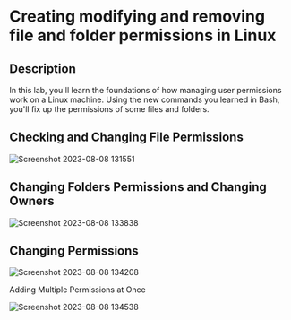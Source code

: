 # Creating modifying and removing file and folder permissions in Linux


 

<h2>Description</h2>
In this lab, you'll learn the foundations of how managing user permissions work on a Linux machine. Using the new commands you learned in Bash, you'll fix up the permissions of some files and folders.
<br />


<h2>Checking and Changing File Permissions</h2>

![Screenshot 2023-08-08 131551](https://github.com/Aaron504/Creating-modifying-and-removing-file-and-folder-permissions-in-Linux/assets/141078110/41421d69-0e7c-4297-a984-8aa131a3114b)




<h2>Changing Folders Permissions and Changing Owners </h2>

![Screenshot 2023-08-08 133838](https://github.com/Aaron504/Creating-modifying-and-removing-file-and-folder-permissions-in-Linux/assets/141078110/99cf5a6c-e77e-4402-a597-fe6644b9728d)


<h2>Changing Permissions</h2>

![Screenshot 2023-08-08 134208](https://github.com/Aaron504/Creating-modifying-and-removing-file-and-folder-permissions-in-Linux/assets/141078110/961d4f37-8ae3-48cf-a0a1-6101ce04ac27)


Adding Multiple Permissions at Once <br/>

![Screenshot 2023-08-08 134538](https://github.com/Aaron504/Creating-modifying-and-removing-file-and-folder-permissions-in-Linux/assets/141078110/b67b2d58-8f65-41cb-a1b3-5484d57d738d)



